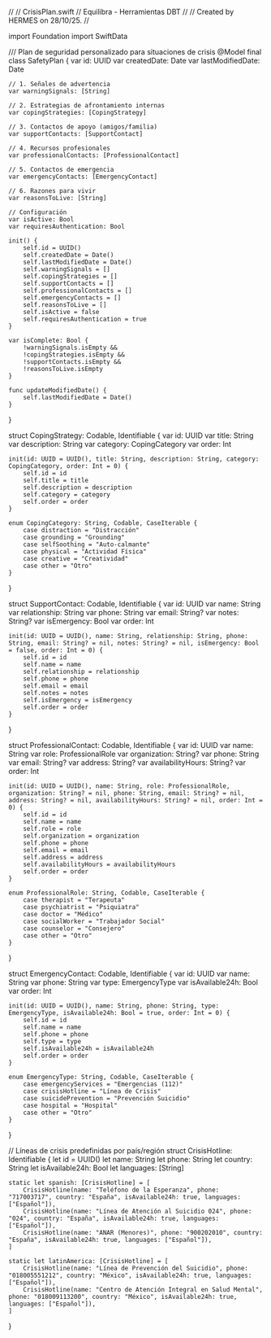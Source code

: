 //
//  CrisisPlan.swift
//  Equilibra - Herramientas DBT
//
//  Created by HERMES on 28/10/25.
//

import Foundation
import SwiftData

/// Plan de seguridad personalizado para situaciones de crisis
@Model
final class SafetyPlan {
    var id: UUID
    var createdDate: Date
    var lastModifiedDate: Date
    
    // 1. Señales de advertencia
    var warningSignals: [String]
    
    // 2. Estrategias de afrontamiento internas
    var copingStrategies: [CopingStrategy]
    
    // 3. Contactos de apoyo (amigos/familia)
    var supportContacts: [SupportContact]
    
    // 4. Recursos profesionales
    var professionalContacts: [ProfessionalContact]
    
    // 5. Contactos de emergencia
    var emergencyContacts: [EmergencyContact]
    
    // 6. Razones para vivir
    var reasonsToLive: [String]
    
    // Configuración
    var isActive: Bool
    var requiresAuthentication: Bool
    
    init() {
        self.id = UUID()
        self.createdDate = Date()
        self.lastModifiedDate = Date()
        self.warningSignals = []
        self.copingStrategies = []
        self.supportContacts = []
        self.professionalContacts = []
        self.emergencyContacts = []
        self.reasonsToLive = []
        self.isActive = false
        self.requiresAuthentication = true
    }
    
    var isComplete: Bool {
        !warningSignals.isEmpty &&
        !copingStrategies.isEmpty &&
        !supportContacts.isEmpty &&
        !reasonsToLive.isEmpty
    }
    
    func updateModifiedDate() {
        self.lastModifiedDate = Date()
    }
}

struct CopingStrategy: Codable, Identifiable {
    var id: UUID
    var title: String
    var description: String
    var category: CopingCategory
    var order: Int
    
    init(id: UUID = UUID(), title: String, description: String, category: CopingCategory, order: Int = 0) {
        self.id = id
        self.title = title
        self.description = description
        self.category = category
        self.order = order
    }
    
    enum CopingCategory: String, Codable, CaseIterable {
        case distraction = "Distracción"
        case grounding = "Grounding"
        case selfSoothing = "Auto-calmante"
        case physical = "Actividad Física"
        case creative = "Creatividad"
        case other = "Otro"
    }
}

struct SupportContact: Codable, Identifiable {
    var id: UUID
    var name: String
    var relationship: String
    var phone: String
    var email: String?
    var notes: String?
    var isEmergency: Bool
    var order: Int
    
    init(id: UUID = UUID(), name: String, relationship: String, phone: String, email: String? = nil, notes: String? = nil, isEmergency: Bool = false, order: Int = 0) {
        self.id = id
        self.name = name
        self.relationship = relationship
        self.phone = phone
        self.email = email
        self.notes = notes
        self.isEmergency = isEmergency
        self.order = order
    }
}

struct ProfessionalContact: Codable, Identifiable {
    var id: UUID
    var name: String
    var role: ProfessionalRole
    var organization: String?
    var phone: String
    var email: String?
    var address: String?
    var availabilityHours: String?
    var order: Int
    
    init(id: UUID = UUID(), name: String, role: ProfessionalRole, organization: String? = nil, phone: String, email: String? = nil, address: String? = nil, availabilityHours: String? = nil, order: Int = 0) {
        self.id = id
        self.name = name
        self.role = role
        self.organization = organization
        self.phone = phone
        self.email = email
        self.address = address
        self.availabilityHours = availabilityHours
        self.order = order
    }
    
    enum ProfessionalRole: String, Codable, CaseIterable {
        case therapist = "Terapeuta"
        case psychiatrist = "Psiquiatra"
        case doctor = "Médico"
        case socialWorker = "Trabajador Social"
        case counselor = "Consejero"
        case other = "Otro"
    }
}

struct EmergencyContact: Codable, Identifiable {
    var id: UUID
    var name: String
    var phone: String
    var type: EmergencyType
    var isAvailable24h: Bool
    var order: Int
    
    init(id: UUID = UUID(), name: String, phone: String, type: EmergencyType, isAvailable24h: Bool = true, order: Int = 0) {
        self.id = id
        self.name = name
        self.phone = phone
        self.type = type
        self.isAvailable24h = isAvailable24h
        self.order = order
    }
    
    enum EmergencyType: String, Codable, CaseIterable {
        case emergencyServices = "Emergencias (112)"
        case crisisHotline = "Línea de Crisis"
        case suicidePrevention = "Prevención Suicidio"
        case hospital = "Hospital"
        case other = "Otro"
    }
}

// Líneas de crisis predefinidas por país/región
struct CrisisHotline: Identifiable {
    let id = UUID()
    let name: String
    let phone: String
    let country: String
    let isAvailable24h: Bool
    let languages: [String]
    
    static let spanish: [CrisisHotline] = [
        CrisisHotline(name: "Teléfono de la Esperanza", phone: "717003717", country: "España", isAvailable24h: true, languages: ["Español"]),
        CrisisHotline(name: "Línea de Atención al Suicidio 024", phone: "024", country: "España", isAvailable24h: true, languages: ["Español"]),
        CrisisHotline(name: "ANAR (Menores)", phone: "900202010", country: "España", isAvailable24h: true, languages: ["Español"]),
    ]
    
    static let latinAmerica: [CrisisHotline] = [
        CrisisHotline(name: "Línea de Prevención del Suicidio", phone: "018005551212", country: "México", isAvailable24h: true, languages: ["Español"]),
        CrisisHotline(name: "Centro de Atención Integral en Salud Mental", phone: "018009113200", country: "México", isAvailable24h: true, languages: ["Español"]),
    ]
}
